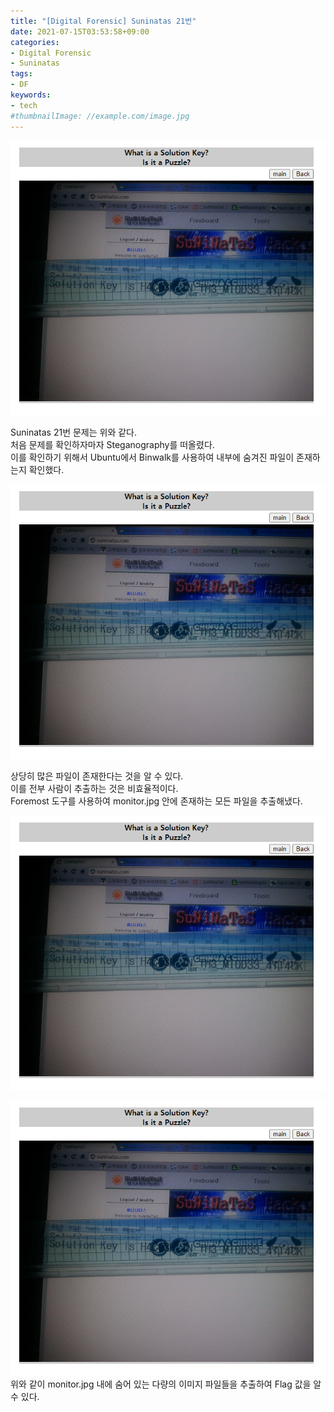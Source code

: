 ```yaml
---
title: "[Digital Forensic] Suninatas 21번"
date: 2021-07-15T03:53:58+09:00
categories:
- Digital Forensic
- Suninatas
tags:
- DF
keywords:
- tech
#thumbnailImage: //example.com/image.jpg
---
```


<!--more-->

![문제](https://github.com/RoomRooms/blog/blob/master/img/Digital%20Forensic/Suninatas/21/21.PNG?raw=true "21번 문제")

Suninatas 21번 문제는 위와 같다.  
처음 문제를 확인하자마자 Steganography를 떠올렸다.  
이를 확인하기 위해서 Ubuntu에서 Binwalk를 사용하여 내부에 숨겨진 파일이 존재하는지 확인했다.    

![binwalk](https://github.com/RoomRooms/blog/blob/master/img/Digital%20Forensic/Suninatas/21/21.PNG?raw=true "binwalk 실행결과")

상당히 많은 파일이 존재한다는 것을 알 수 있다.  
이를 전부 사람이 추출하는 것은 비효율적이다.  
Foremost 도구를 사용하여 monitor.jpg 안에 존재하는 모든 파일을 추출해냈다.  

![foremost](https://github.com/RoomRooms/blog/blob/master/img/Digital%20Forensic/Suninatas/21/21.PNG?raw=true "foremost 실행결과")

![output](https://github.com/RoomRooms/blog/blob/master/img/Digital%20Forensic/Suninatas/21/21.PNG?raw=true "foremost output")
위와 같이 monitor.jpg 내에 숨어 있는 다량의 이미지 파일들을 추출하여 Flag 값을 알 수 있다.
